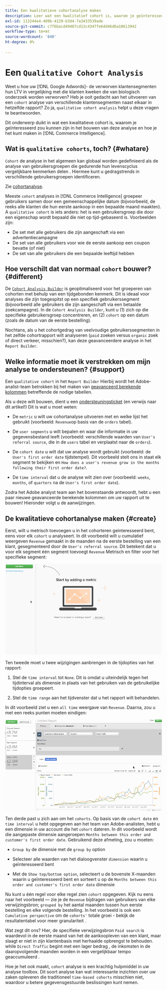 ```yaml
---
title: Een kwalitatieve cohortanalyse maken
description: Leer wat een kwalitatief cohort is, waarom je geïnteresseerd zou kunnen zijn in het maken van deze analyse, en hoe je het kunt maken in de Commerce Intelligence.
exl-id: 113244e4-409b-4129-b3d4-7a3433539ade
source-git-commit: c7f6bacd49487cd13c4347fe6dd46d6a10613942
workflow-type: tm+mt
source-wordcount: '840'
ht-degree: 0%

---
```


# Een `Qualitative Cohort Analysis`

Weet u hoe uw [!DNL Google Adwords]- de verworven klantensegmenten hun LTV in vergelijking met die klanten kweken die van biologisch onderzoek worden verworven? Heb je ooit gedacht aan het uitvoeren van een `cohort` analyse van verschillende klantensegmenten naast elkaar in hetzelfde rapport? Zo ja, `qualitative cohort analysis` helpt u deze vragen te beantwoorden.

Dit onderwerp duikt in wat een kwalitatieve cohort is, waarom je geïnteresseerd zou kunnen zijn in het bouwen van deze analyse en hoe je het kunt maken in [!DNL Commerce Intelligence].

## Wat is `qualitative cohorts`, toch? {#whatare}

`Cohort` de analyse in het algemeen kan globaal worden gedefinieerd als de analyse van gebruikersgroepen die gedurende hun levenscyclus vergelijkbare kenmerken delen . Hiermee kunt u gedragstrends in verschillende gebruikersgroepen identificeren.

Zie [cohortanalyse](https://www.cohortanalysis.com/).

Meeste `cohort` analyses in [!DNL Commerce Intelligence] groepeer gebruikers samen door een gemeenschappelijke datum (bijvoorbeeld, de reeks alle klanten die hun eerste aankoop in een bepaalde maand maakten). A `qualitative cohort` is iets anders: het is een gebruikersgroep die door een eigenschap wordt bepaald die niet op tijd-gebaseerd is. Voorbeelden zijn:

* De set met alle gebruikers die zijn aangeschaft via een advertentiecampagne
* De set van alle gebruikers voor wie de eerste aankoop een coupon bevatte (of niet)
* De set van alle gebruikers die een bepaalde leeftijd hebben

## Hoe verschilt dat van normaal `cohort` bouwer? {#different}

De [`Cohort Analysis Builder`](../dev-reports/cohort-rpt-bldr.md) is geoptimaliseerd voor het groeperen van cohorten met behulp van een tijdgebonden kenmerk. Dit is ideaal voor analyses die zijn toegespitst op een specifiek gebruikerssegment (bijvoorbeeld alle gebruikers die zijn aangeschaft via een betaalde zoekcampagne). In de `Cohort Analysis Builder`, kunt u (1) zich op die specifieke gebruikersgroep concentreren, en (2) `cohort` op een datum (zoals de datum van de eerste bestelling).

Nochtans, als u het cohortgedrag van veelvoudige gebruikerssegmenten in het zelfde cohortrapport wilt analyseren (`paid` zoeken versus `organic` zoek of direct verkeer, misschien?), kan deze geavanceerdere analyse in het `Report Builder`.

## Welke informatie moet ik verstrekken om mijn analyse te ondersteunen? {#support}

Een `qualitative cohort` in het `Report Builder` Hierbij wordt het Adobe-analist-team betrokken bij het maken van [geavanceerd berekende kolommen](../data-warehouse-mgr/creating-calculated-columns.md) betreffende de nodige tabellen.

Als u deze wilt bouwen, dient u een [ondersteuningsticket](https://experienceleague.adobe.com/docs/commerce-knowledge-base/kb/troubleshooting/miscellaneous/mbi-service-policies.html) (en verwijs naar dit artikel!) Dit is wat u moet weten:

* De `metric` u wilt uw cohortanalyse uitvoeren met en welke lijst het gebruikt (voorbeeld: `Revenue`op basis van de `orders` tabel).

* De `user segments` u wilt bepalen en waar die informatie in uw gegevensbestand leeft (voorbeeld: verschillende waarden van `User's referral source`, die in de `users` tabel en verplaatst naar de `orders`).

* De `cohort date` u wilt dat uw analyse wordt gebruikt (voorbeeld: de `User's first order date` tijdstempel). Dit voorbeeld stelt ons in staat elk segment te bekijken en `How does a user's revenue grow in the months following their first order date?`.

* De `time interval` dat u de analyse wilt zien over (voorbeeld: `weeks`, `months`, of `quarters` na de `User's first order date`).

Zodra het Adobe analyst team aan het bovenstaande antwoordt, hebt u een paar nieuwe geavanceerde berekende kolommen om uw rapport uit te bouwen! Hieronder volgt u de aanwijzingen.

## De kwalitatieve cohortanalyse maken {#create}

Eerst, wilt u metrisch toevoegen u in het cohorteren geinteresseerd bent, eens voor elk `cohort` u analyseert. In dit voorbeeld wilt u cumulatief weergeven `Revenue` gemaakt in de maanden na de eerste bestelling van een klant, gesegmenteerd door de `User's referral source`. Dit betekent dat u voor elk segment één segment toevoegt `Revenue` Metrisch en filter voor het specifieke segment:

![](../../assets/qualcohort1.gif)

Ten tweede moet u twee wijzigingen aanbrengen in de tijdopties van het rapport:

1. Stel de `time interval` tot `None`. Dit is omdat u uiteindelijk tegen het tijdinterval als dimensie in plaats van het gebruiken van de gebruikelijke tijdopties groepeert.

1. Stel de `time range` aan het tijdvenster dat u het rapport wilt behandelen.

In dit voorbeeld ziet u een `all time` weergave van `Revenue`. Daarna, zou u met een reeks punten moeten eindigen:

![](../../assets/qualcohort2.gif)

Ten derde past u zich aan om het `cohorts`. Op basis van de `cohort date` en `time interval` u hebt opgegeven aan het team van Adobe-analisten, hebt u een dimensie in uw account die het `cohort` dateren. In dit voorbeeld wordt die aangepaste dimensie aangeroepen `Months between this order and customer's first order date`. Gebruikend deze afmeting, zou u moeten:

* `Group by` de dimensie met de `group by` option

* Selecteer alle waarden van het dialoogvenster `dimension` waarin u geïnteresseerd bent

* Met de `Show top/bottom option`, selecteert u de bovenste X-maanden waarin u geïnteresseerd bent en sorteert u op de `Months between this order and customer's first order date` dimensie

Nu kunt u één regel voor elke regel zien `cohort` opgegeven. Kijk nu eens naar het voorbeeld — zie je de `Revenue` bijdragen van gebruikers van elke verwijzingsbron; `grouped by` het aantal maanden tussen hun eerste bestelling en elke volgende bestelling. In het voorbeeld is ook een `Cumulative perspective` om de `cohorts'` totale groei - bekijk de resultatentabel voor meer granulariteit .

Wat zegt dit ons? Hier, de specifieke verwijzingsbron `Paid search` is waardevol in de eerste maand van het de aankoopleven van een klant, maar slaagt er niet in zijn klantenbasis met herhaalde opbrengst te behouden. while `Direct Traffic` begint met een lager bedrag , de inkomsten in de daaropvolgende maanden worden in een vergelijkbaar tempo geaccumuleerd .

Hoe je het ook maakt, `cohort` analyse is een krachtig hulpmiddel in uw analyse toolbox. Dit soort analyse kan wat interessante inzichten over uw zaken opleveren die traditioneel `time-based cohorts` misschien niet, waardoor u betere gegevensgestuurde beslissingen kunt nemen.
